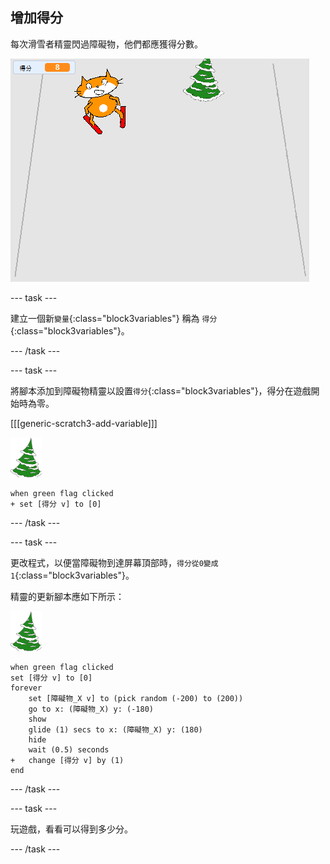 ## 增加得分

每次滑雪者精靈閃過障礙物，他們都應獲得分數。

![得分](images/score.png)

--- task ---

建立一個新`變量`{:class="block3variables"} 稱為 `得分`{:class="block3variables"}。

--- /task ---

--- task ---

將腳本添加到障礙物精靈以設置`得分`{:class="block3variables"}，得分在遊戲開始時為零。

[[[generic-scratch3-add-variable]]]

![障礙物精靈](images/obstacle_sprite.png)

```blocks3
when green flag clicked
+ set [得分 v] to [0]
```

--- /task ---

--- task ---

更改程式，以便當障礙物到達屏幕頂部時，`得分從0變成1`{:class="block3variables"}。

精靈的更新腳本應如下所示：

![障礙物精靈](images/obstacle_sprite.png)

```blocks3
when green flag clicked
set [得分 v] to [0]
forever 
    set [障礙物_X v] to (pick random (-200) to (200))
    go to x: (障礙物_X) y: (-180)
    show
    glide (1) secs to x: (障礙物_X) y: (180)
    hide
    wait (0.5) seconds
+   change [得分 v] by (1)
end
```

--- /task ---

--- task ---

玩遊戲，看看可以得到多少分。

--- /task ---